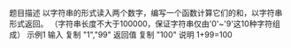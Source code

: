 题目描述
以字符串的形式读入两个数字，编写一个函数计算它们的和，以字符串形式返回。
（字符串长度不大于100000，保证字符串仅由'0'~'9'这10种字符组成）
示例1
输入
复制
"1","99"
返回值
复制
"100"
说明
1+99=100 